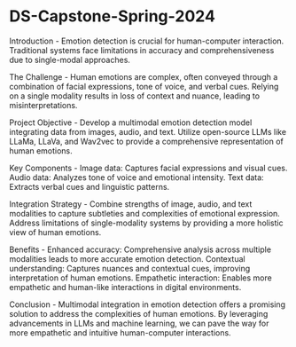 # DS-Capstone-Spring-2024
Introduction -
Emotion detection is crucial for human-computer interaction.
Traditional systems face limitations in accuracy and comprehensiveness due to single-modal approaches.

The Challenge -
Human emotions are complex, often conveyed through a combination of facial expressions, tone of voice, and verbal cues.
Relying on a single modality results in loss of context and nuance, leading to misinterpretations.

Project Objective -
Develop a multimodal emotion detection model integrating data from images, audio, and text.
Utilize open-source LLMs like LLaMa, LLaVa, and Wav2vec to provide a comprehensive representation of human emotions.

Key Components -
Image data: Captures facial expressions and visual cues.
Audio data: Analyzes tone of voice and emotional intensity.
Text data: Extracts verbal cues and linguistic patterns.

Integration Strategy -
Combine strengths of image, audio, and text modalities to capture subtleties and complexities of emotional expression.
Address limitations of single-modality systems by providing a more holistic view of human emotions.

Benefits -
Enhanced accuracy: Comprehensive analysis across multiple modalities leads to more accurate emotion detection.
Contextual understanding: Captures nuances and contextual cues, improving interpretation of human emotions.
Empathetic interaction: Enables more empathetic and human-like interactions in digital environments.

Conclusion -
Multimodal integration in emotion detection offers a promising solution to address the complexities of human emotions.
By leveraging advancements in LLMs and machine learning, we can pave the way for more empathetic and intuitive human-computer interactions.




